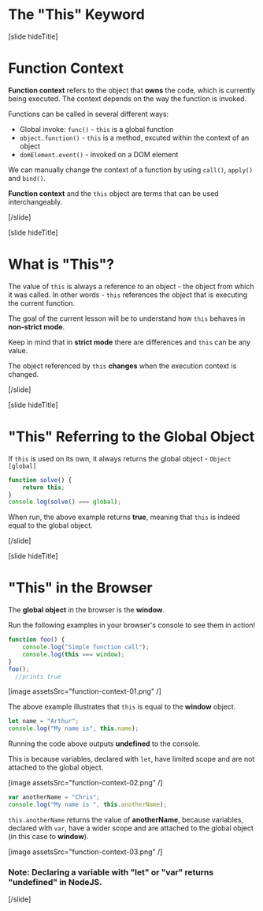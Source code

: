 # The "This" Keyword

[slide hideTitle]

# Function Context

**Function context** refers to the object that **owns** the code, which is currently being executed. The context depends on the way the function is invoked. 

Functions can be called in several different ways:
 - Global invoke: `func()` - `this` is a global function
 - `object.function()` - `this` is a method, excuted within the context of an object
 - `domElement.event()` - invoked on a DOM element

 We can manually change the context of a function by using `call()`, `apply()` and `bind()`.

 **Function context** and the `this` object are terms that can be used interchangeably. 
 
[/slide]

[slide hideTitle]

# What is "This"?

The value of `this` is always a reference to an object - the object from which it was called. In other words - `this` references the object that is executing the current function.

The goal of the current lesson will be to understand how `this` behaves in **non-strict mode**. 

Keep in mind that in **strict mode** there are differences and `this` can be any value.

The object referenced by `this` **changes** when the execution context is changed.

[/slide]

[slide hideTitle]

# "This" Referring to the Global Object

If `this` is used on its own, it always returns the global object - `Object [global]`

```js live
function solve() {
    return this;
}
console.log(solve() === global);
```

When run, the above example returns **true**, meaning that `this` is indeed equal to the global object.

[/slide]

[slide hideTitle]

# "This" in the Browser

The **global object** in the browser is the **window**. 

Run the following examples in your browser's console to see them in action!

```js
function foo() {
    console.log("Simple function call");
    console.log(this === window);
}
foo();
  //prints true
```

[image assetsSrc="function-context-01.png" /]

The above example illustrates that `this` is equal to the **window** object.

```js
let name = "Arthur";
console.log("My name is", this.name);
```

Running the code above outputs **undefined** to the console.

This is because variables, declared with `let`, have limited scope and are not attached to the global object.

[image assetsSrc="function-context-02.png" /]

```js
var anotherName = "Chris";
console.log("My name is ", this.anotherName);
```

`this.anotherName` returns the value of **anotherName**, because variables, declared with `var`, have a wider scope and are attached to the global object (in this case to **window**).

[image assetsSrc="function-context-03.png" /]

### Note: Declaring a variable with "let" or "var" returns "undefined" in NodeJS.

[/slide]

